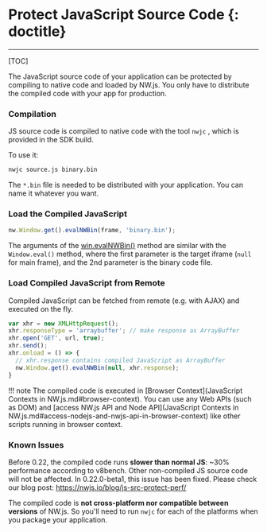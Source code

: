 # Protect JavaScript Source Code {: doctitle}
---

[TOC]

The JavaScript source code of your application can be protected by compiling to native code and loaded by NW.js. You only have to distribute the compiled code with your app for production.

### Compilation

JS source code is compiled to native code with the tool `nwjc` , which is provided in the SDK build.

To use it:
```bash
nwjc source.js binary.bin
```

The `*.bin` file is needed to be distributed with your application. You can name it whatever you want.

### Load the Compiled JavaScript

```javascript
nw.Window.get().evalNWBin(frame, 'binary.bin');
```
The arguments of the [win.evalNWBin()](../../References/Window.md#winevalnwbin) method are similar with the `Window.eval()` method, where the first parameter is the target iframe (`null` for main frame), and the 2nd parameter is the binary code file.

### Load Compiled JavaScript from Remote

Compiled JavaScript can be fetched from remote (e.g. with AJAX) and executed on the fly.

```javascript
var xhr = new XMLHttpRequest();
xhr.responseType = 'arraybuffer'; // make response as ArrayBuffer
xhr.open('GET', url, true);
xhr.send();
xhr.onload = () => {
  // xhr.response contains compiled JavaScript as ArrayBuffer
  nw.Window.get().evalNWBin(null, xhr.response);
}
```

!!! note
    The compiled code is executed in [Browser Context](JavaScript Contexts in NW.js.md#browser-context). You can use any Web APIs (such as DOM) and [access NW.js API and Node API](JavaScript Contexts in NW.js.md#access-nodejs-and-nwjs-api-in-browser-context) like other scripts running in browser context.

### Known Issues

Before 0.22, the compiled code runs **slower than normal JS**: ~30% performance according to v8bench. Other non-compiled JS source code will not be affected. In 0.22.0-beta1, this issue has been fixed. Please check our blog post: https://nwjs.io/blog/js-src-protect-perf/

The compiled code is **not cross-platform nor compatible between versions** of NW.js. So you'll need to run `nwjc` for each of the platforms when you package your application.
